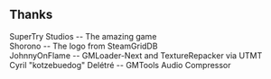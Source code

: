 ## Thanks
SuperTry Studios -- The amazing game  
Shorono -- The logo from SteamGridDB  
JohnnyOnFlame -- GMLoader-Next and TextureRepacker via UTMT  
Cyril "kotzebuedog" Delétré -- GMTools Audio Compressor  